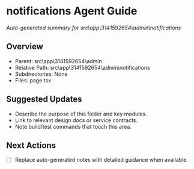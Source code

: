 ﻿# notifications Agent Guide
*Auto-generated summary for src\app\3141592654\admin\notifications*

## Overview
- Parent: src\app\3141592654\admin
- Relative Path: src\app\3141592654\admin\notifications
- Subdirectories: None
- Files: page.tsx

## Suggested Updates
- Describe the purpose of this folder and key modules.
- Link to relevant design docs or service contracts.
- Note build/test commands that touch this area.

## Next Actions
- [ ] Replace auto-generated notes with detailed guidance when available.
